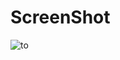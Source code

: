 # ScreenShot
![to](https://user-images.githubusercontent.com/78149644/137586877-04ee8139-d08a-4ec4-b43d-b36043ab380c.JPG)
